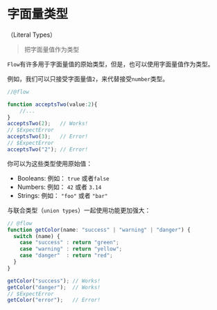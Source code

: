 # 字面量类型
（Literal Types）

 > 把字面量值作为类型

`Flow`有许多用于字面量值的原始类型，但是，也可以使用字面量值作为类型。

例如，我们可以只接受字面量值`2`，来代替接受`number`类型。

```javascript
//@flow

function acceptsTwo(value:2){
	//...
}
acceptsTwo(2);   // Works!
// $ExpectError
acceptsTwo(3);   // Error!
// $ExpectError
acceptsTwo("2"); // Error!
```

你可以为这些类型使用原始值：

 - Booleans: 例如： `true` 或者`false`
 - Numbers: 例如： `42` 或者 `3.14`
 - Strings: 例如： `"foo"` 或者 `"bar"`

与联合类型（`union types`）一起使用功能更加强大：

```javascript
// @flow
function getColor(name: "success" | "warning" | "danger") {
  switch (name) {
    case "success" : return "green";
    case "warning" : return "yellow";
    case "danger"  : return "red";
  }
}

getColor("success"); // Works!
getColor("danger");  // Works!
// $ExpectError
getColor("error");   // Error!
```